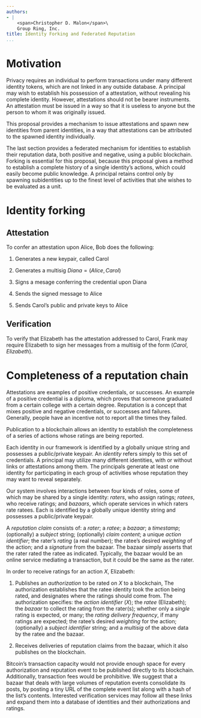 ```yaml
---
authors:
- |
    <span>Christopher D. Malon</span>\
    Group Ring, Inc.
title: Identity Forking and Federated Reputation
...
```


Motivation
==========

Privacy requires an individual to perform transactions under many
different identity tokens, which are not linked in any outside database.
A principal may wish to establish his possession of a attestation,
without revealing his complete identity. However, attestations should
not be bearer instruments. An attestation must be issued in a way so
that it is useless to anyone but the person to whom it was originally
issued.

This proposal provides a mechanism to issue attestations and spawn new
identities from parent identities, in a way that attestations can be
attributed to the spawned identity individually.

The last section provides a federated mechanism for identities to
establish their reputation data, both positive and negative, using a
public blockchain. Forking is essential for this proposal, because this
proposal gives a method to establish a complete history of a single
identity’s actions, which could easily become public knowledge. A
principal retains control only by spawning subidentities up to the
finest level of activities that she wishes to be evaluated as a unit.

Identity forking
================

Attestation
-----------

To confer an attestation upon Alice, Bob does the following:

1.  Generates a new keypair, called Carol

2.  Generates a multisig $Diana = (Alice, Carol)$

3.  Signs a mesage conferring the credential upon Diana

4.  Sends the signed message to Alice

5.  Sends Carol’s public and private keys to Alice

Verification
------------

To verify that Elizabeth has the attestation addressed to Carol, Frank
may require Elizabeth to sign her messages from a multisig of the form
$(Carol, Elizabeth)$.

Completeness of a reputation chain
==================================

Attestations are examples of positive credentials, or successes. An
example of a positive credential is a diploma, which proves that someone
graduated from a certain college with a certain degree. Reputation is a
concept that mixes positive and negative credentials, or successes and
failures. Generally, people have an incentive not to report all the
times they failed.

Publication to a blockchain allows an identity to establish the
completeness of a series of actions whose ratings are being reported.

Each identity in our framework is identified by a globally unique string
and possesses a public/private keypair. An <span>*identity*</span>
refers simply to this set of credentials. A principal may utilize many
different identities, with or without links or attestations among them.
The principals generate at least one identity for participating in each
group of activities whose reputation they may want to reveal separately.

Our system involves interactions between four kinds of roles, some of
which may be shared by a single identity: <span>*raters*</span>, who
assign ratings; <span>*ratees*</span>, who receive ratings; and
<span>*bazaars*</span>, which operate services in which raters rate
ratees. Each is identified by a globally unique identity string and
possesses a public/private keypair.

A <span>*reputation claim*</span> consists of: a <span>*rater*</span>; a
<span>*ratee*</span>; a <span>*bazaar*</span>; a
<span>*timestamp*</span>; (optionally) a <span>*subject*</span> string;
(optionally) <span>*claim content*</span>; a unique <span>*action
identifier*</span>; the rater’s <span>*rating*</span> (a real number);
the ratee’s desired <span>*weighting*</span> of the action; and a
<span>*signature*</span> from the bazaar. The bazaar simply asserts that
the rater rated the ratee as indicated. Typically, the bazaar would be
an online service mediating a transaction, but it could be the same as
the rater.

In order to receive ratings for an action $X$, Elizabeth:

1.  Publishes an <span>*authorization*</span> to be rated on $X$ to a
    blockchain, The authorization establishes that the ratee identity
    took the action being rated, and designates where the ratings should
    come from. The authorization specifies: the <span>*action
    identifier*</span> ($X$); the <span>*ratee*</span> (Elizabeth); the
    <span>*bazaar*</span> to collect the rating from the rater(s);
    whether only a <span>*single*</span> rating is expected, or many;
    the <span>*rating delivery frequency*</span>, if many ratings are
    expected; the ratee’s desired <span>*weighting*</span> for the
    action; (optionally) a <span>*subject identifier*</span> string; and
    a <span>*multisig*</span> of the above data by the ratee and the
    bazaar.

2.  Receives deliveries of reputation claims from the bazaar, which it
    also publishes on the blockchain.

Bitcoin’s transaction capacity would not provide enough space for every
authorization and reputation event to be published directly to its
blockchain. Additionally, transaction fees would be prohibitive. We
suggest that a bazaar that deals with large volumes of reputation events
consolidate its posts, by posting a tiny URL of the complete event list
along with a hash of the list’s contents. Interested verification
services may follow all these links and expand them into a database of
identities and their authorizations and ratings.
